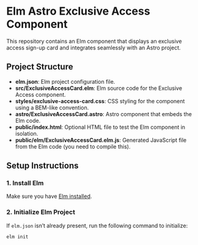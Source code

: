 # Elm Astro Exclusive Access Component

This repository contains an Elm component that displays an exclusive access sign-up card and integrates seamlessly with an Astro project.

## Project Structure

- **elm.json**: Elm project configuration file.
- **src/ExclusiveAccessCard.elm**: Elm source code for the Exclusive Access component.
- **styles/exclusive-access-card.css**: CSS styling for the component using a BEM-like convention.
- **astro/ExclusiveAccessCard.astro**: Astro component that embeds the Elm code.
- **public/index.html**: Optional HTML file to test the Elm component in isolation.
- **public/elm/ExclusiveAccessCard.elm.js**: Generated JavaScript file from the Elm code (you need to compile this).

## Setup Instructions

### 1. Install Elm

Make sure you have [Elm installed](https://guide.elm-lang.org/install.html).

### 2. Initialize Elm Project

If `elm.json` isn’t already present, run the following command to initialize:
```bash
elm init
